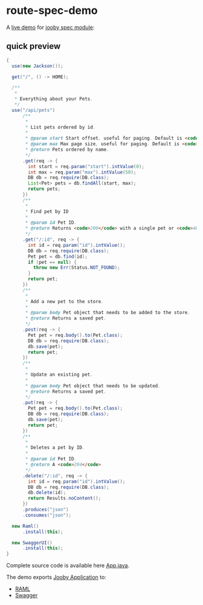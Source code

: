 # route-spec-demo

A [live demo](https://jooby-spec.herokuapp.com) for [jooby spec module](http://jooby.org/doc/spec):

## quick preview

```java
{
  use(new Jackson());

  get("/", () -> HOME);

  /**
   *
   * Everything about your Pets.
   */
  use("/api/pets")
      /**
       *
       * List pets ordered by id.
       *
       * @param start Start offset, useful for paging. Default is <code>0</code>.
       * @param max Max page size, useful for paging. Default is <code>50</code>.
       * @return Pets ordered by name.
       */
      .get(req -> {
        int start = req.param("start").intValue(0);
        int max = req.param("max").intValue(50);
        DB db = req.require(DB.class);
        List<Pet> pets = db.findAll(start, max);
        return pets;
      })
      /**
       *
       * Find pet by ID
       *
       * @param id Pet ID.
       * @return Returns <code>200</code> with a single pet or <code>404</code>
       */
      .get("/:id", req -> {
        int id = req.param("id").intValue();
        DB db = req.require(DB.class);
        Pet pet = db.find(id);
        if (pet == null) {
          throw new Err(Status.NOT_FOUND);
        }
        return pet;
      })
      /**
       *
       * Add a new pet to the store.
       *
       * @param body Pet object that needs to be added to the store.
       * @return Returns a saved pet.
       */
      .post(req -> {
        Pet pet = req.body().to(Pet.class);
        DB db = req.require(DB.class);
        db.save(pet);
        return pet;
      })
      /**
       *
       * Update an existing pet.
       *
       * @param body Pet object that needs to be updated.
       * @return Returns a saved pet.
       */
      .put(req -> {
        Pet pet = req.body().to(Pet.class);
        DB db = req.require(DB.class);
        db.save(pet);
        return pet;
      })
      /**
       *
       * Deletes a pet by ID.
       *
       * @param id Pet ID.
       * @return A <code>204</code>
       */
      .delete("/:id", req -> {
        int id = req.param("id").intValue();
        DB db = req.require(DB.class);
        db.delete(id);
        return Results.noContent();
      })
      .produces("json")
      .consumes("json");

  new Raml()
      .install(this);

  new SwaggerUI()
      .install(this);
}

```

Complete source code is available here [App.java](https://github.com/jooby-guides/route-spec/blob/master/src/main/java/org/jooby/spec/App.java).

The demo exports [Jooby Application](http://jooby.org) to:

* [RAML](https://jooby-spec.herokuapp.com/raml)
* [Swagger](https://jooby-spec.herokuapp.com/swagger)
